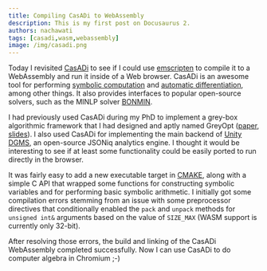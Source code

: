```yaml
---
title: Compiling CasADi to WebAssembly
description: This is my first post on Docusaurus 2.
authors: nachawati
tags: [casadi,wasm,webassembly]
image: /img/casadi.png
---
```


Today I revisited [CasADi](https://web.casadi.org/) to see if I could use [emscripten](https://emscripten.org/) to compile it to a WebAssembly and run it inside of a Web browser. CasADi is an awesome tool for performing [symbolic computation](https://en.wikipedia.org/wiki/Computer_algebra) and [automatic differentiation](https://en.wikipedia.org/wiki/Automatic_differentiation), among other things. It also provides interfaces to popular open-source solvers, such as the MINLP solver [BONMIN](https://www.coin-or.org/Bonmin/).

I had previously used CasADi during my PhD to implement a grey-box algorithmic framework that I had designed and aptly named GreyOpt ([paper](https://www.scitepress.org/PublishedPapers/2021/103501/103501.pdf), [slides](http://mason.gmu.edu/~mnachawa/icores2021-slides.pdf)). I also used CasADi for implementing the main backend of [Unity DGMS](https://github.com/nachawati/unity), an open-source JSONiq analytics engine. I thought it would be interesting to see if at least some functionality could be easily ported to run directly in the browser.

It was fairly easy to add a new executable target in [CMAKE](https://cmake.org/), along with a simple C API that wrapped some functions for constructing symbolic variables and for performing basic symbolic arithmetic. I initially got some compilation errors stemming from an issue with some preprocessor directives that conditionally enabled the `pack` and `unpack` methods for `unsigned int&` arguments based on the value of `SIZE_MAX` (WASM support is currently only 32-bit).

After resolving those errors, the build and linking of the CasADi WebAssembly completed successfully. Now I can use CasADi to do computer algebra in Chromium ;-)